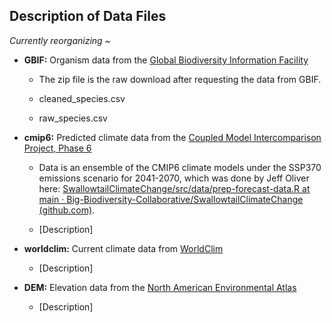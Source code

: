 ## Description of Data Files

*Currently reorganizing \~*

-   **GBIF:** Organism data from the [Global Biodiversity Information Facility](https://www.gbif.org/)

    -   The zip file is the raw download after requesting the data from GBIF.

    -   cleaned_species.csv

    -   raw_species.csv

-   **cmip6:** Predicted climate data from the [Coupled Model Intercomparison Project, Phase 6](https://wcrp-cmip.org/cmip-phase-6-cmip6/)

    -   Data is an ensemble of the CMIP6 climate models under the SSP370 emissions scenario for 2041-2070, which was done by Jeff Oliver here: [SwallowtailClimateChange/src/data/prep-forecast-data.R at main · Big-Biodiversity-Collaborative/SwallowtailClimateChange (github.com)](https://github.com/Big-Biodiversity-Collaborative/SwallowtailClimateChange/blob/main/src/data/prep-forecast-data.R).

    -   [Description]

-   **worldclim:** Current climate data from [WorldClim](https://worldclim.org/)

    -   [Description]

-   **DEM:** Elevation data from the [North American Environmental Atlas](http://www.cec.org/north-american-environmental-atlas/elevation-2007/)

    -   [Description]
